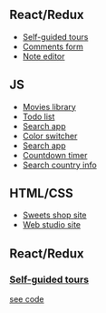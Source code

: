 <h2>React/Redux</h2>
<ul>
    <li><a href="">Self-guided tours</a></li>
    <li><a href="">Comments form</a></li>
    <li><a href="">Note editor</a></li>
</ul>

<h2>JS</h2>
<ul>
    <li><a href="https://www.youtube.com/watch?v=ZJ8lNTee7z8">Movies library</a></li>
    <li><a href="">Todo list</a></li>
    <li><a href="">Search app</a></li>
    <li><a href="">Color switcher</a></li>
    <li><a href="">Search app</a></li>
    <li><a href="">Countdown timer</a></li>
    <li><a href="">Search country info</a></li>
    
</ul>

<h2>HTML/CSS</h2>
<ul>
    <li><a href="">Sweets shop site</a></li>
    <li><a href="">Web studio site</a></li>    
</ul>



<h2>React/Redux</h2>

<h3><a href="https://www.youtube.com/watch?v=ZJ8lNTee7z8">Self-guided tours</a></h3>
<p><a href="https://github.com/NovichenkoYura/self-guided-tours">see code</a></p>


